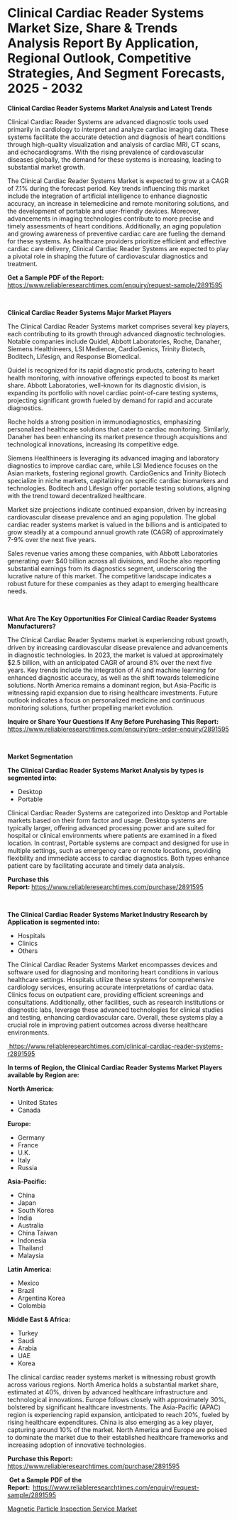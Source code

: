 <p><h1>Clinical Cardiac Reader Systems Market Size, Share & Trends Analysis Report By Application, Regional Outlook, Competitive Strategies, And Segment Forecasts, 2025 - 2032</h1></p><p><strong>Clinical Cardiac Reader Systems Market Analysis and Latest Trends</strong></p>
<p><p>Clinical Cardiac Reader Systems are advanced diagnostic tools used primarily in cardiology to interpret and analyze cardiac imaging data. These systems facilitate the accurate detection and diagnosis of heart conditions through high-quality visualization and analysis of cardiac MRI, CT scans, and echocardiograms. With the rising prevalence of cardiovascular diseases globally, the demand for these systems is increasing, leading to substantial market growth.</p><p>The Clinical Cardiac Reader Systems Market is expected to grow at a CAGR of 7.1% during the forecast period. Key trends influencing this market include the integration of artificial intelligence to enhance diagnostic accuracy, an increase in telemedicine and remote monitoring solutions, and the development of portable and user-friendly devices. Moreover, advancements in imaging technologies contribute to more precise and timely assessments of heart conditions. Additionally, an aging population and growing awareness of preventive cardiac care are fueling the demand for these systems. As healthcare providers prioritize efficient and effective cardiac care delivery, Clinical Cardiac Reader Systems are expected to play a pivotal role in shaping the future of cardiovascular diagnostics and treatment.</p></p>
<p><strong>Get a Sample PDF of the Report:&nbsp;</strong> <a href="https://www.reliableresearchtimes.com/enquiry/request-sample/2891595?utm_campaign=3532&utm_medium=2&utm_source=Github&utm_content=ia&utm_term=14032025&utm_id=clinical-cardiac-reader-systems">https://www.reliableresearchtimes.com/enquiry/request-sample/2891595</a></p>
<p>&nbsp;</p>
<p><strong>Clinical Cardiac Reader Systems Major Market Players</strong></p>
<p><p>The Clinical Cardiac Reader Systems market comprises several key players, each contributing to its growth through advanced diagnostic technologies. Notable companies include Quidel, Abbott Laboratories, Roche, Danaher, Siemens Healthineers, LSI Medience, CardioGenics, Trinity Biotech, Boditech, Lifesign, and Response Biomedical.</p><p>Quidel is recognized for its rapid diagnostic products, catering to heart health monitoring, with innovative offerings expected to boost its market share. Abbott Laboratories, well-known for its diagnostic division, is expanding its portfolio with novel cardiac point-of-care testing systems, projecting significant growth fueled by demand for rapid and accurate diagnostics.</p><p>Roche holds a strong position in immunodiagnostics, emphasizing personalized healthcare solutions that cater to cardiac monitoring. Similarly, Danaher has been enhancing its market presence through acquisitions and technological innovations, increasing its competitive edge.</p><p>Siemens Healthineers is leveraging its advanced imaging and laboratory diagnostics to improve cardiac care, while LSI Medience focuses on the Asian markets, fostering regional growth. CardioGenics and Trinity Biotech specialize in niche markets, capitalizing on specific cardiac biomarkers and technologies. Boditech and Lifesign offer portable testing solutions, aligning with the trend toward decentralized healthcare.</p><p>Market size projections indicate continued expansion, driven by increasing cardiovascular disease prevalence and an aging population. The global cardiac reader systems market is valued in the billions and is anticipated to grow steadily at a compound annual growth rate (CAGR) of approximately 7-9% over the next five years.</p><p>Sales revenue varies among these companies, with Abbott Laboratories generating over $40 billion across all divisions, and Roche also reporting substantial earnings from its diagnostics segment, underscoring the lucrative nature of this market. The competitive landscape indicates a robust future for these companies as they adapt to emerging healthcare needs.</p></p>
<p>&nbsp;</p>
<p><strong>What Are The Key Opportunities For Clinical Cardiac Reader Systems Manufacturers?</strong></p>
<p><p>The Clinical Cardiac Reader Systems market is experiencing robust growth, driven by increasing cardiovascular disease prevalence and advancements in diagnostic technologies. In 2023, the market is valued at approximately $2.5 billion, with an anticipated CAGR of around 8% over the next five years. Key trends include the integration of AI and machine learning for enhanced diagnostic accuracy, as well as the shift towards telemedicine solutions. North America remains a dominant region, but Asia-Pacific is witnessing rapid expansion due to rising healthcare investments. Future outlook indicates a focus on personalized medicine and continuous monitoring solutions, further propelling market evolution.</p></p>
<p><strong>Inquire or Share Your Questions If Any Before Purchasing This Report:</strong> <a href="https://www.reliableresearchtimes.com/enquiry/pre-order-enquiry/2891595?utm_campaign=3532&utm_medium=2&utm_source=Github&utm_content=ia&utm_term=14032025&utm_id=clinical-cardiac-reader-systems">https://www.reliableresearchtimes.com/enquiry/pre-order-enquiry/2891595</a></p>
<p>&nbsp;</p>
<p><strong>Market Segmentation</strong></p>
<p><strong>The Clinical Cardiac Reader Systems Market Analysis by types is segmented into:</strong></p>
<p><ul><li>Desktop</li><li>Portable</li></ul></p>
<p><p>Clinical Cardiac Reader Systems are categorized into Desktop and Portable markets based on their form factor and usage. Desktop systems are typically larger, offering advanced processing power and are suited for hospital or clinical environments where patients are examined in a fixed location. In contrast, Portable systems are compact and designed for use in multiple settings, such as emergency care or remote locations, providing flexibility and immediate access to cardiac diagnostics. Both types enhance patient care by facilitating accurate and timely data analysis.</p></p>
<p><strong>Purchase this Report:&nbsp;</strong><a href="https://www.reliableresearchtimes.com/purchase/2891595?utm_campaign=3532&utm_medium=2&utm_source=Github&utm_content=ia&utm_term=14032025&utm_id=clinical-cardiac-reader-systems">https://www.reliableresearchtimes.com/purchase/2891595</a></p>
<p>&nbsp;</p>
<p><strong>The Clinical Cardiac Reader Systems Market Industry Research by Application is segmented into:</strong></p>
<p><ul><li>Hospitals</li><li>Clinics</li><li>Others</li></ul></p>
<p><p>The Clinical Cardiac Reader Systems Market encompasses devices and software used for diagnosing and monitoring heart conditions in various healthcare settings. Hospitals utilize these systems for comprehensive cardiology services, ensuring accurate interpretations of cardiac data. Clinics focus on outpatient care, providing efficient screenings and consultations. Additionally, other facilities, such as research institutions or diagnostic labs, leverage these advanced technologies for clinical studies and testing, enhancing cardiovascular care. Overall, these systems play a crucial role in improving patient outcomes across diverse healthcare environments.</p></p>
<p><a href="https://www.reliableresearchtimes.com/clinical-cardiac-reader-systems-r2891595?utm_campaign=3532&utm_medium=2&utm_source=Github&utm_content=ia&utm_term=14032025&utm_id=clinical-cardiac-reader-systems">&nbsp;https://www.reliableresearchtimes.com/clinical-cardiac-reader-systems-r2891595</a></p>
<p><strong>In terms of Region, the Clinical Cardiac Reader Systems Market Players available by Region are:</strong></p>
<p>
    <p> <strong> North America: </strong>
        <ul>
            <li>United States</li>
            <li>Canada</li>
        </ul>
        </p> 
    <p> <strong> Europe: </strong>
        <ul>
            <li>Germany</li>
            <li>France</li>
            <li>U.K.</li>
            <li>Italy</li>
            <li>Russia</li>
        </ul>
        </p> 
    <p> <strong> Asia-Pacific: </strong>
        <ul>
            <li>China</li>
            <li>Japan</li>
            <li>South Korea</li>
            <li>India</li>
            <li>Australia</li>
            <li>China Taiwan</li>
            <li>Indonesia</li>
            <li>Thailand</li>
            <li>Malaysia</li>
        </ul>
        </p> 
    <p> <strong> Latin America: </strong>
        <ul>
            <li>Mexico</li>
            <li>Brazil</li>
            <li>Argentina Korea</li>
            <li>Colombia</li>
        </ul>
        </p> 
    <p> <strong> Middle East & Africa: </strong>
        <ul>
            <li>Turkey</li>
            <li>Saudi</li>
            <li>Arabia</li>
            <li>UAE</li>
            <li>Korea</li>
        </ul>
    </p>
    </p>
<p><p>The clinical cardiac reader systems market is witnessing robust growth across various regions. North America holds a substantial market share, estimated at 40%, driven by advanced healthcare infrastructure and technological innovations. Europe follows closely with approximately 30%, bolstered by significant healthcare investments. The Asia-Pacific (APAC) region is experiencing rapid expansion, anticipated to reach 20%, fueled by rising healthcare expenditures. China is also emerging as a key player, capturing around 10% of the market. North America and Europe are poised to dominate the market due to their established healthcare frameworks and increasing adoption of innovative technologies.</p></p>
<p><strong>Purchase this Report: </strong><a href="https://www.reliableresearchtimes.com/purchase/2891595?utm_campaign=3532&utm_medium=2&utm_source=Github&utm_content=ia&utm_term=14032025&utm_id=clinical-cardiac-reader-systems">https://www.reliableresearchtimes.com/purchase/2891595</a></p>
<p>&nbsp;<strong>Get a Sample PDF of the Report:&nbsp;&nbsp;</strong><a href="https://www.reliableresearchtimes.com/enquiry/request-sample/2891595?utm_campaign=3532&utm_medium=2&utm_source=Github&utm_content=ia&utm_term=14032025&utm_id=clinical-cardiac-reader-systems">https://www.reliableresearchtimes.com/enquiry/request-sample/2891595</a></p>
<p><strong></strong></p>
<p><p><a href="https://github.com/belhejmawoue/Market-Research-Report-List-1/blob/main/magnetic-particle-inspection-service-market.md?utm_campaign=3532&utm_medium=2&utm_source=Github&utm_content=ia&utm_term=14032025&utm_id=clinical-cardiac-reader-systems">Magnetic Particle Inspection Service Market</a></p></p>